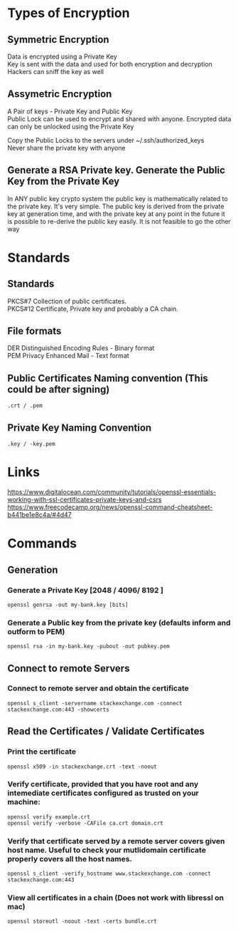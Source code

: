 # Types of Encryption
## Symmetric Encryption
Data is encrypted using a Private Key  
Key is sent with the data and used for both encryption and decryption  
Hackers can sniff the key as well

## Assymetric Encryption
A Pair of keys - Private Key and Public Key  
Public Lock can be used to encrypt and shared with anyone. Encrypted data can only be unlocked using the Private Key

Copy the Public Locks to the servers under ~/.ssh/authorized_keys  
Never share the private key with anyone


## Generate a RSA Private key. Generate the Public Key from the Private Key
In ANY public key crypto system the public key is mathematically related to the private key. It's very simple. The public key is derived from the private key at generation time, and with the private key at any point in the future it is possible to re-derive the public key easily. It is not feasible to go the other way

# Standards
## Standards
PKCS#7 Collection of public certificates.  
PKCS#12 Certificate, Private key and probably a CA chain.

## File formats
DER Distinguished Encoding Rules - Binary format  
PEM Privacy Enhanced Mail - Text format

## Public Certificates Naming convention (This could be after signing)
    .crt / .pem

## Private Key Naming Convention
    .key / -key.pem

# Links
https://www.digitalocean.com/community/tutorials/openssl-essentials-working-with-ssl-certificates-private-keys-and-csrs
https://www.freecodecamp.org/news/openssl-command-cheatsheet-b441be1e8c4a/#4d47

# Commands

## Generation
### Generate a Private Key [2048 / 4096/ 8192 ]
    openssl genrsa -out my-bank.key [bits]

### Generate a Public key from the private key (defaults inform and outform to PEM)
    openssl rsa -in my-bank.key -pubout -out pubkey.pem

## Connect to remote Servers
### Connect to remote server and obtain the certificate
    openssl s_client -servername stackexchange.com -connect stackexchange.com:443 -showcerts

## Read the Certificates / Validate Certificates
### Print the certificate
    openssl x509 -in stackexchange.crt -text -noout

### Verify certificate, provided that you have root and any intemediate certificates configured as trusted on your machine:
    openssl verify example.crt
    openssl verify -verbose -CAFile ca.crt domain.crt

### Verify that certificate served by a remote server covers given host name. Useful to check your mutlidomain certificate properly covers all the host names.
    openssl s_client -verify_hostname www.stackexchange.com -connect stackexchange.com:443

### View all certificates in a chain (Does not work with libressl on mac)
    openssl storeutl -noout -text -certs bundle.crt

